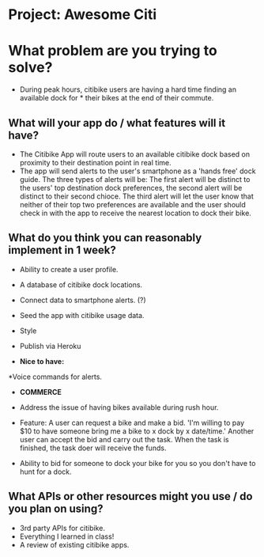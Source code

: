 # Project: Awesome Citi

# What problem are you trying to solve?
* During peak hours, citibike users are having a hard time finding an available dock for * their bikes at the end of their commute.


## What will your app do / what features will it have?
* The Citibike App will route users to an available citibike dock based on proximity to their destination point in real time. 
* The app will send alerts to the user's smartphone as a 'hands free' dock guide. The three types of alerts will be: The first alert will be distinct to the users' top destination dock preferences, the second alert will be distinct to their second chioce. The third alert will let the user know that neither of their top two preferences are available and the user should check in with the app to receive the nearest location to dock their bike. 


## What do you think you can reasonably implement in 1 week? 
* Ability to create a user profile.
* A database of citibike dock locations. 
* Connect data to smartphone alerts. (?)
* Seed the app with citibike usage data.
* Style
* Publish via Heroku

* **Nice to have:**

*Voice commands for alerts.
* **COMMERCE**

* Address the issue of having bikes available during rush hour.
* Feature: A user can request a bike and make a bid. 'I'm willing to pay $10 to have someone bring me a bike to x dock by x date/time.' Another user can accept the bid and carry out the task. When the task is finished, the task doer will receive the funds.
* Ability to bid for someone to dock your bike for you so you don't have to hunt for a dock.   

## What APIs or other resources might you use / do you plan on using?
* 3rd party APIs for citibike. 
* Everything I learned in class! 
* A review of existing citibike apps.
